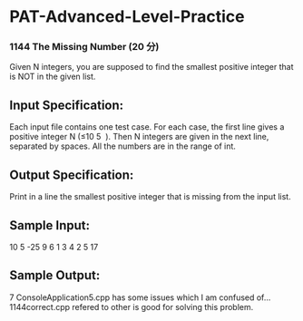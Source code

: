 # PAT-Advanced-Level-Practice
### 1144 The Missing Number (20 分)
Given N integers, you are supposed to find the smallest positive integer that is NOT in the given list.
## Input Specification:
Each input file contains one test case. For each case, the first line gives a positive integer N (≤10
​5
​​ ). Then N integers are given in the next line, separated by spaces. All the numbers are in the range of int.
## Output Specification:
Print in a line the smallest positive integer that is missing from the input list.
## Sample Input:
  10
  5 -25 9 6 1 3 4 2 5 17
## Sample Output:
  7
ConsoleApplication5.cpp has some issues which I am confused of...
1144correct.cpp refered to other is good for solving this problem.
